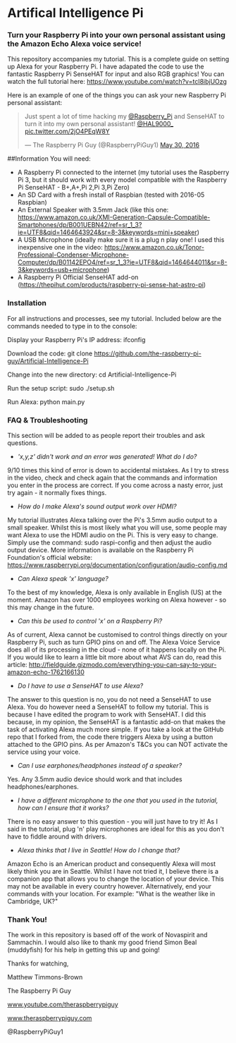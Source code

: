 # Artifical Intelligence Pi
### Turn your Raspberry Pi into your own personal assistant using the Amazon Echo Alexa voice service!

This repository accompanies my tutorial. This is a complete guide on setting up Alexa for your Raspberry Pi. I have adapated the code to use the fantastic Raspberry Pi SenseHAT for input and also RGB graphics! You can watch the full tutorial here: https://www.youtube.com/watch?v=tcI8ibjUOzg

Here is an example of one of the things you can ask your new Raspberry Pi personal assistant: 

<blockquote class="twitter-tweet" data-lang="en"><p lang="en" dir="ltr">Just spent a lot of time hacking my <a href="https://twitter.com/Raspberry_Pi">@Raspberry_Pi</a> and SenseHAT to turn it into my own personal assistant! <a href="https://twitter.com/HAL9000_">@HAL9000_</a> <a href="https://t.co/2jO4PEqW8Y">pic.twitter.com/2jO4PEqW8Y</a></p>&mdash; The Raspberry Pi Guy (@RaspberryPiGuy1) <a href="https://twitter.com/RaspberryPiGuy1/status/737364956354596864">May 30, 2016</a></blockquote>
<script async src="//platform.twitter.com/widgets.js" charset="utf-8"></script>

##Information
You will need:
* A Raspberry Pi connected to the internet (my tutorial uses the Raspberry Pi 3, but it should work with every model compatible with the Raspberry Pi SenseHAT - B+,A+,Pi 2,Pi 3,Pi Zero)
* An SD Card with a fresh install of Raspbian (tested with 2016-05 Raspbian)
* An External Speaker with 3.5mm Jack (like this one: https://www.amazon.co.uk/XMI-Generation-Capsule-Compatible-Smartphones/dp/B001UEBN42/ref=sr_1_3?ie=UTF8&qid=1464643924&sr=8-3&keywords=mini+speaker)
* A USB Microphone (ideally make sure it is a plug n play one! I used this inexpensive one in the video: https://www.amazon.co.uk/Tonor-Professional-Condenser-Microphone-Computer/dp/B01142EPO4/ref=sr_1_3?ie=UTF8&qid=1464644011&sr=8-3&keywords=usb+microphone)
* A Raspberry Pi Official SenseHAT add-on (https://thepihut.com/products/raspberry-pi-sense-hat-astro-pi)

### Installation

For all instructions and processes, see my tutorial. Included below are the commands needed to type in to the console:

Display your Raspberry Pi's IP address: ifconfig

Download the code: git clone https://github.com/the-raspberry-pi-guy/Artificial-Intelligence-Pi

Change into the new directory: cd Artificial-Intelligence-Pi

Run the setup script: sudo ./setup.sh

Run Alexa: python main.py

### FAQ & Troubleshooting

This section will be added to as people report their troubles and ask questions.

- *'x,y,z' didn't work and an error was generated! What do I do?*

9/10 times this kind of error is down to accidental mistakes. As I try to stress in the video, check and check again that the commands and information you enter in the process are correct. If you come across a nasty error, just try again - it normally fixes things.

- *How do I make Alexa's sound output work over HDMI?*

My tutorial illustrates Alexa talking over the Pi's 3.5mm audio output to a small speaker. Whilst this is most likely what you will use, some people may want Alexa to use the HDMI audio on the Pi. This is very easy to change. Simply use the command: sudo raspi-config and then adjust the audio output device. More information is available on the Raspberry Pi Foundation's official website: https://www.raspberrypi.org/documentation/configuration/audio-config.md

- *Can Alexa speak 'x' language?*

To the best of my knowledge, Alexa is only available in English (US) at the moment. Amazon has over 1000 employees working on Alexa however - so this may change in the future.

- *Can this be used to control 'x' on a Raspberry Pi?*

As of current, Alexa cannot be customised to control things directly on your Raspberry Pi, such as turn GPIO pins on and off. The Alexa Voice Service does all of its processing in the cloud - none of it happens locally on the Pi. If you would like to learn a little bit more about what AVS can do, read this article: http://fieldguide.gizmodo.com/everything-you-can-say-to-your-amazon-echo-1762166130

- *Do I have to use a SenseHAT to use Alexa?*

The answer to this question is no, you do not need a SenseHAT to use Alexa. You do however need a SenseHAT to follow my tutorial. This is because I have edited the program to work with SenseHAT. I did this because, in my opinion, the SenseHAT is a fantastic add-on that makes the task of activating Alexa much more simple. If you take a look at the GitHub repo that I forked from, the code there triggers Alexa by using a button attached to the GPIO pins. As per Amazon's T&Cs you can NOT activate the service using your voice.

- *Can I use earphones/headphones instead of a speaker?*

Yes. Any 3.5mm audio device should work and that includes headphones/earphones.

- *I have a different microphone to the one that you used in the tutorial, how can I ensure that it works?*

There is no easy answer to this question - you will just have to try it! As I said in the tutorial, plug 'n' play microphones are ideal for this as you don't have to fiddle around with drivers.

- *Alexa thinks that I live in Seattle! How do I change that?*

Amazon Echo is an American product and consequently Alexa will most likely think you are in Seattle. Whilst I have not tried it, I believe there is a companion app that allows you to change the location of your device. This may not be available in every country however. Alternatively, end your commands with your location. For example: "What is the weather like in Cambridge, UK?"

### Thank You!

The work in this repository is based off of the work of Novaspirit and Sammachin. I would also like to thank my good friend Simon Beal (muddyfish) for his help in getting this up and going!

Thanks for watching,

Matthew Timmons-Brown

The Raspberry Pi Guy

www.youtube.com/theraspberrypiguy

www.theraspberrypiguy.com

@RaspberryPiGuy1
